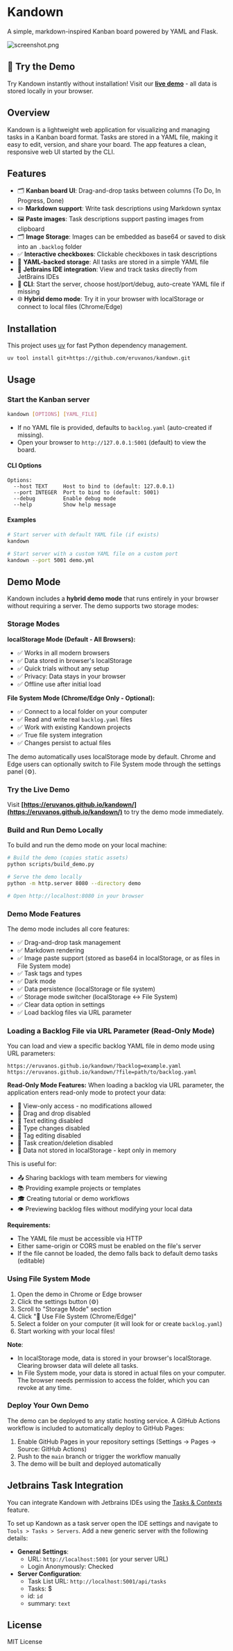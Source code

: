 
# Kandown

A simple, markdown-inspired Kanban board powered by YAML and Flask.

![screenshot.png](docs/screenshot.png)

## 🎯 Try the Demo

Try Kandown instantly without installation! Visit our **[live demo](https://eruvanos.github.io/kandown/)** - all data is stored locally in your browser.

## Overview

Kandown is a lightweight web application for visualizing and managing 
tasks in a Kanban board format. 
Tasks are stored in a YAML file, making it easy to edit, version, and share your board.
The app features a clean, responsive web UI started by the CLI.

## Features

- 🗂️ **Kanban board UI**: Drag-and-drop tasks between columns (To Do, In Progress, Done)
- ✏️ **Markdown support**: Write task descriptions using Markdown syntax
- 🖼️ **Paste images**: Task descriptions support pasting images from clipboard
- 🗂️ **Image Storage**: Images can be embedded as base64 or saved to disk into an `.backlog` folder
- ✅ **Interactive checkboxes**: Clickable checkboxes in task descriptions
- 📄 **YAML-backed storage**: All tasks are stored in a simple YAML file
- 🔄 **Jetbrains IDE integration**: View and track tasks directly from JetBrains IDEs
- 🚀 **CLI**: Start the server, choose host/port/debug, auto-create YAML file if missing
- 🌐 **Hybrid demo mode**: Try it in your browser with localStorage or connect to local files (Chrome/Edge)

## Installation

This project uses [uv](https://docs.astral.sh/uv/) for fast Python dependency management.

```bash
uv tool install git+https://github.com/eruvanos/kandown.git
```

## Usage

### Start the Kanban server

```bash
kandown [OPTIONS] [YAML_FILE]
```

- If no YAML file is provided, defaults to `backlog.yaml` (auto-created if missing).
- Open your browser to `http://127.0.0.1:5001` (default) to view the board.

#### CLI Options

```
Options:
  --host TEXT     Host to bind to (default: 127.0.0.1)
  --port INTEGER  Port to bind to (default: 5001)
  --debug         Enable debug mode
  --help          Show help message
```

#### Examples

```bash
# Start server with default YAML file (if exists)
kandown

# Start server with a custom YAML file on a custom port
kandown --port 5001 demo.yml
```

## Demo Mode

Kandown includes a **hybrid demo mode** that runs entirely in your browser without requiring a server. The demo supports two storage modes:

### Storage Modes

**localStorage Mode (Default - All Browsers):**
- ✅ Works in all modern browsers
- ✅ Data stored in browser's localStorage
- ✅ Quick trials without any setup
- ✅ Privacy: Data stays in your browser
- ✅ Offline use after initial load

**File System Mode (Chrome/Edge Only - Optional):**
- ✅ Connect to a local folder on your computer
- ✅ Read and write real `backlog.yaml` files
- ✅ Work with existing Kandown projects
- ✅ True file system integration
- ✅ Changes persist to actual files

The demo automatically uses localStorage mode by default. Chrome and Edge users can optionally switch to File System mode through the settings panel (⚙️).

### Try the Live Demo

Visit **[https://eruvanos.github.io/kandown/](https://eruvanos.github.io/kandown/)** to try the demo mode immediately.

### Build and Run Demo Locally

To build and run the demo mode on your local machine:

```bash
# Build the demo (copies static assets)
python scripts/build_demo.py

# Serve the demo locally
python -m http.server 8080 --directory demo

# Open http://localhost:8080 in your browser
```

### Demo Mode Features

The demo mode includes all core features:
- ✅ Drag-and-drop task management
- ✅ Markdown rendering
- ✅ Image paste support (stored as base64 in localStorage, or as files in File System mode)
- ✅ Task tags and types
- ✅ Dark mode
- ✅ Data persistence (localStorage or file system)
- ✅ Storage mode switcher (localStorage ↔ File System)
- ✅ Clear data option in settings
- ✅ Load backlog files via URL parameter

### Loading a Backlog File via URL Parameter (Read-Only Mode)

You can load and view a specific backlog YAML file in demo mode using URL parameters:

```
https://eruvanos.github.io/kandown/?backlog=example.yaml
https://eruvanos.github.io/kandown/?file=path/to/backlog.yaml
```

**Read-Only Mode Features:**
When loading a backlog via URL parameter, the application enters read-only mode to protect your data:
- 📖 View-only access - no modifications allowed
- 🚫 Drag and drop disabled
- 🚫 Text editing disabled
- 🚫 Type changes disabled
- 🚫 Tag editing disabled
- 🚫 Task creation/deletion disabled
- 💾 Data not stored in localStorage - kept only in memory

This is useful for:
- 📤 Sharing backlogs with team members for viewing
- 📚 Providing example projects or templates
- 🎓 Creating tutorial or demo workflows
- 👁️ Previewing backlog files without modifying your local data

**Requirements:**
- The YAML file must be accessible via HTTP
- Either same-origin or CORS must be enabled on the file's server
- If the file cannot be loaded, the demo falls back to default demo tasks (editable)

### Using File System Mode

1. Open the demo in Chrome or Edge browser
2. Click the settings button (⚙️)
3. Scroll to "Storage Mode" section
4. Click "📂 Use File System (Chrome/Edge)"
5. Select a folder on your computer (it will look for or create `backlog.yaml`)
6. Start working with your local files!

**Note**: 
- In localStorage mode, data is stored in your browser's localStorage. Clearing browser data will delete all tasks.
- In File System mode, your data is stored in actual files on your computer. The browser needs permission to access the folder, which you can revoke at any time.

### Deploy Your Own Demo

The demo can be deployed to any static hosting service. A GitHub Actions workflow is included to automatically deploy to GitHub Pages:

1. Enable GitHub Pages in your repository settings (Settings → Pages → Source: GitHub Actions)
2. Push to the `main` branch or trigger the workflow manually
3. The demo will be built and deployed automatically

## Jetbrains Task Integration

You can integrate Kandown with Jetbrains IDEs using the [Tasks & Contexts](https://www.jetbrains.com/help/idea/managing-tasks-and-context.html) feature.

To set up Kandown as a task server open the IDE settings and navigate to `Tools > Tasks > Servers`.
Add a new generic server with the following details:

- **General Settings**:
  - URL: `http://localhost:5001` (or your server URL)
  - Login Anonymously: Checked
- **Server Configuration**:
  - Task List URL: `http://localhost:5001/api/tasks`
  - Tasks: $
  - id: `id`
  - summary: `text`

## License

MIT License
